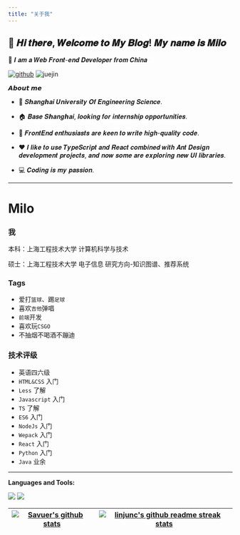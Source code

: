 ```yaml
---
title: "关于我"
---
```



<h2 >👋 𝑯𝒊 𝒕𝒉𝒆𝒓𝒆, 𝑾𝒆𝒍𝒄𝒐𝒎𝒆 𝒕𝒐 𝑴𝒚 𝑩𝒍𝒐𝒈! 𝑴𝒚 𝒏𝒂𝒎𝒆 𝒊𝒔 𝑴𝒊𝒍𝒐</h2>

🤝 𝑰 𝒂𝒎 𝒂 𝑾𝒆𝒃 𝑭𝒓𝒐𝒏𝒕-𝒆𝒏𝒅 𝑫𝒆𝒗𝒆𝒍𝒐𝒑𝒆𝒓 𝒇𝒓𝒐𝒎 𝑪𝒉𝒊𝒏𝒂

<p>
  <a href="https://github.com/wcmsues"><img src="https://img.shields.io/badge/GitHub-black" alt="github"></a>
  <img src="https://img.shields.io/badge/weChat-wcm99my-brightgreen" alt="juejin">
</p>


𝘼𝙗𝙤𝙪𝙩 𝙢𝙚

- 🏫 𝑺𝙝𝒂𝒏𝒈𝙝𝒂𝒊 𝑼𝒏𝒊𝒗𝒆𝒓𝒔𝒊𝒕𝒚 𝑶𝒇 𝑬𝒏𝒈𝒊𝒏𝒆𝒆𝒓𝒊𝒏𝒈 𝑺𝒄𝒊𝒆𝒏𝒄𝒆.

- 🏠 𝑩𝒂𝒔𝒆 𝑺𝙝𝒂𝒏𝒈𝙝𝒂𝒊, 𝒍𝒐𝒐𝒌𝒊𝒏𝒈 𝒇𝒐𝒓 𝒊𝒏𝒕𝒆𝒓𝒏𝒔𝒉𝒊𝒑 𝒐𝒑𝒑𝒐𝒓𝒕𝒖𝒏𝒊𝒕𝒊𝒆𝒔.

- 💼 𝑭𝒓𝒐𝒏𝒕𝑬𝒏𝒅 𝒆𝒏𝒕𝒉𝒖𝒔𝒊𝒂𝒔𝒕𝒔 𝒂𝒓𝒆 𝒌𝒆𝒆𝒏 𝒕𝒐 𝒘𝒓𝒊𝒕𝒆 𝒉𝒊𝒈𝒉-𝒒𝒖𝒂𝒍𝒊𝒕𝒚 𝒄𝒐𝒅𝒆.

- ❤️ 𝑰 𝒍𝒊𝒌𝒆 𝒕𝒐 𝒖𝒔𝒆 𝑻𝒚𝒑𝒆𝑺𝒄𝒓𝒊𝒑𝒕 𝒂𝒏𝒅 𝑹𝒆𝒂𝒄𝒕 𝒄𝒐𝒎𝒃𝒊𝒏𝒆𝒅 𝒘𝒊𝒕𝒉 𝑨𝒏𝒕 𝑫𝒆𝒔𝒊𝒈𝒏 𝒅𝒆𝒗𝒆𝒍𝒐𝒑𝒎𝒆𝒏𝒕 𝒑𝒓𝒐𝒋𝒆𝒄𝒕𝒔, 𝒂𝒏𝒅 𝒏𝒐𝒘 𝒔𝒐𝒎𝒆 𝒂𝒓𝒆 𝒆𝒙𝒑𝒍𝒐𝒓𝒊𝒏𝒈 𝒏𝒆𝒘 𝑼𝑰 𝒍𝒊𝒃𝒓𝒂𝒓𝒊𝒆𝒔.

- 💻 𝑪𝒐𝒅𝒊𝒏𝒈 𝒊𝒔 𝒎𝒚 𝒑𝒂𝒔𝒔𝒊𝒐𝒏.

---
# Milo

### 我

本科：上海工程技术大学 计算机科学与技术

硕士：上海工程技术大学 电子信息 研究方向-知识图谱、推荐系统

### Tags

- 爱打`篮球`、踢`足球`
- 喜欢`吉他`弹唱
- `前端`开发
- 喜欢玩`CSGO`
- 不抽烟不喝酒不蹦迪

### 技术评级

- 英语四六级
- `HTML&CSS` 入门
- `Less` 了解
- `Javascript` 入门
- `TS` 了解
- `ES6` 入门
- `NodeJs` 入门
- `Wepack` 入门
- `React` 入门
- `Python` 入门
- `Java` 业余

------

**Languages and Tools:**  

[![](https://img.shields.io/badge/Windows-10-4e9eee?style=flat-square&logo=windows&logoColor=ffffff)](https://www.microsoft.com/windows/windows-10)
[![](https://img.shields.io/badge/IDE-VSCode-blue?style=flat-square&logo=visual-studio-code&logoColor=ffffff)](https://code.visualstudio.com/)



| <a href="https://github.com/wcmsues"><img src="https://github-readme-stats.vercel.app/api?username=wcmsues&show_icons=true&theme=radical"  alt="Savuer's github stats" data-canonical-src="https://github-readme-stats.vercel.app/api?username=linjunc&show_icons=true&theme=radical" style="max-width:100%;"></a> | <a href="https://github.com/wcmsues"><img src="https://github-readme-stats.vercel.app/api/top-langs/?username=wcmsues&layout=compact&theme=neon-dark&hide_border=true" alt="linjunc's github readme streak stats" data-canonical-src="https://github-readme-stats.vercel.app/api/top-langs/?username=linjunc&layout=compact&theme=neon-dark&hide_border=true" style="max-width:100%;"></a> |
| ------------------------------------------------------------ | ------------------------------------------------------------ |

